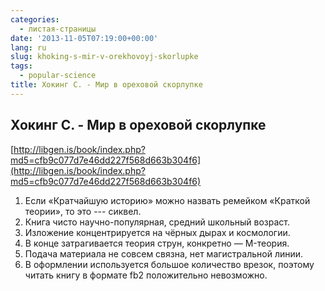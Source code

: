 ```yaml
---
categories:
  - листая-страницы
date: '2013-11-05T07:19:00+00:00'
lang: ru
slug: khoking-s-mir-v-orekhovoyj-skorlupke
tags:
  - popular-science
title: Хокинг С. - Мир в ореховой скорлупке
---
```


## Хокинг С. - Мир в ореховой скорлупке

[http://libgen.is/book/index.php?md5=cfb9c077d7e46dd227f568d663b304f6](http://libgen.is/book/index.php?md5=cfb9c077d7e46dd227f568d663b304f6)  

<!--more-->

1.  Если «Кратчайшую историю» можно назвать ремейком «Краткой теории», то это --- сиквел.
2.  Книга чисто научно-популярная, средний школьный возраст.
3.  Изложение концентрируется на чёрных дырах и космологии.
4.  В конце затрагивается теория струн, конкретно — M-теория.
5.  Подача материала не совсем связна, нет магистральной линии.
6.  В оформлении используется большое количество врезок, поэтому читать книгу в формате fb2 положительно невозможно.
